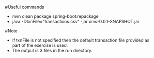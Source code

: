 #Useful commands
* mvn clean package spring-boot:repackage
* java -DtxnFile="transactions.csv" -jar oms-0.0.1-SNAPSHOT.jar

#Note
* If txnFile is not specified then the default transaction file provided as part of the exercise is used.
* The output is 3 files in the run directory.